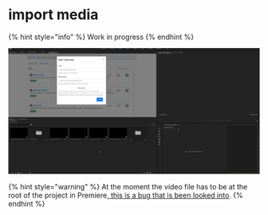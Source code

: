 # import media



{% hint style="info" %}
Work in progress
{% endhint %}



![Click on a file, and then click btn pick a file](../.gitbook/assets/pick-a-file.gif)

{% hint style="warning" %}
At the moment the video file has to be at the root of the project in Premiere,[ this is a bug that is been looked into](https://github.com/pietrop/digital-paper-edit-cep/issues/1).
{% endhint %}







